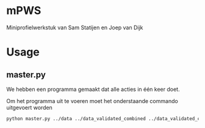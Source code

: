 # mPWS
Miniprofielwerkstuk van Sam Statijen en Joep van Dijk


# Usage
## master.py
We hebben een programma gemaakt dat alle acties in één keer doet. 

Om het programma uit te voeren moet het onderstaande commando uitgevoert worden

```bash
python master.py ../data ../data_validated_combined ../data_validated_combined ../data_validated_selected ../data_validated_selected ../data_validated_valid validated
```
